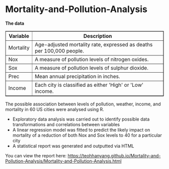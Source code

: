 # Mortality-and-Pollution-Analysis

<b> The data </b>
<table border="1">
        <thead>
            <tr>
                <th>Variable</th>
                <th>Description</th>
            </tr>
        </thead>
        <tbody>
            <tr>
                <td>Mortality</td>
                <td>Age-adjusted mortality rate, expressed as deaths per 100,000 people.</td>
            </tr>
            <tr>
                <td>Nox</td>
                <td>A measure of pollution levels of nitrogen oxides.</td>
            </tr>
            <tr>
                <td>Sox</td>
                <td>A measure of pollution levels of sulphur dioxide.</td>
            </tr>
            <tr>
                <td>Prec</td>
                <td>Mean annual precipitation in inches.</td>
            </tr>
            <tr>
                <td>Income</td>
                <td>Each city is classified as either 'High' or 'Low' income.</td>
            </tr>
        </tbody>
    </table>
    
The possible association between levels of pollution, weather, income, and mortality in 60 US cities were analysed using R.
- Exploratory data analysis was carried out to identify possible data transformations and correlations between variables
- A linear regression model was fitted to predict the likely impact on mortality of a reduction of both Nox and Sox levels to 40 for a particular city
- A statistical report was generated and outputted via HTML

You can view the report here:
https://teohhanyang.github.io/Mortality-and-Pollution-Analysis/Mortality-and-Pollution-Analysis.html 

